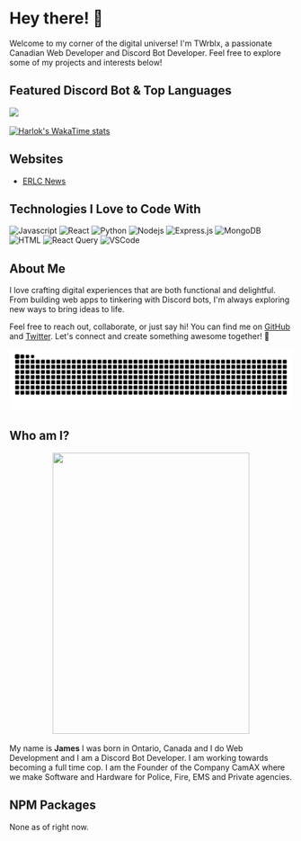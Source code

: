 # Hey there! 👋

Welcome to my corner of the digital universe! I'm TWrblx, a passionate Canadian Web Developer and Discord Bot Developer. Feel free to explore some of my projects and interests below!

## Featured Discord Bot & Top Languages
<div>
  </a>
  </a>
 <img src="https://wakatime.com/share/@TwrblxDevs/6ae8d35c-d4c9-45b1-9547-1add631040a2.svg"></img>

   
</div>

 [![Harlok's WakaTime stats](https://github-readme-stats.vercel.app/api/wakatime?username=@TwrblxDevs
)](https://github.com/anuraghazra/github-readme-stats)

## Websites
- [ERLC News](https://erlcnews.web.app/)

## Technologies I Love to Code With
 ![Javascript](https://img.shields.io/badge/Javascript-F0DB4F?style=for-the-badge&labelColor=black&logo=javascript&logoColor=F0DB4F)
 ![React](https://img.shields.io/badge/-React-61DBFB?style=for-the-badge&labelColor=black&logo=react&logoColor=61DBFB)
 ![Python](https://img.shields.io/badge/-Python-ffea00?style=for-the-badge&labelColor=black&logo=python&logoColor=ffea00)
 ![Nodejs](https://img.shields.io/badge/Nodejs-3C873A?style=for-the-badge&labelColor=black&logo=node.js&logoColor=3C873A)
 ![Express.js](https://img.shields.io/badge/Express.js-000000?style=for-the-badge&logo=express&logoColor=white)
 ![MongoDB](https://img.shields.io/badge/MongoDB-4EA94B?style=for-the-badge&logo=mongodb&logoColor=white)
 ![HTML](https://img.shields.io/badge/HTML5-E34F26?style=for-the-badge&logo=html5&logoColor=white)
 ![React Query](https://img.shields.io/badge/-React_Query-FF4154?style=for-the-badge&logo=react%20query&logoColor=white)
 ![VSCode](https://img.shields.io/badge/Visual_Studio-0078d7?style=for-the-badge&logo=visual%20studio&logoColor=white)


## About Me
I love crafting digital experiences that are both functional and delightful. From building web apps to tinkering with Discord bots, I'm always exploring new ways to bring ideas to life.

Feel free to reach out, collaborate, or just say hi! You can find me on [GitHub](https://github.com/TwrblxDevs) and [Twitter](https://twitter.com/TW_rblx4). Let's connect and create something awesome together! 🚀

<p align="center">
  <img src="https://github.com/VishwaGauravIn/VishwaGauravIn/blob/output/github-contribution-grid-snake.svg">
</p>


## Who am I?
<p align="center">
    <img src="https://us-east-1.tixte.net/uploads/cdn.rosearcher.xyz/James.png" width="350" height="500">
</p>

My name is <b>James</b> I was born in Ontario, Canada and I do Web Development and I am a Discord Bot Developer. I am working towards becoming a full time cop. I am the Founder of the Company CamAX where we make Software and Hardware for Police, Fire, EMS and Private agencies.


## NPM Packages
None as of right now.

</div>
